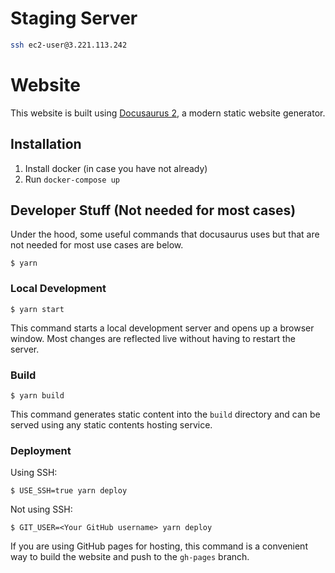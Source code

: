 # Staging Server
```bash
ssh ec2-user@3.221.113.242
```

# Website

This website is built using [Docusaurus 2](https://docusaurus.io/), a modern static website generator.

## Installation

1. Install docker (in case you have not already)
2. Run `docker-compose up`


## Developer Stuff (Not needed for most cases)
Under the hood, some useful commands that docusaurus uses but that are not needed for most use cases are below.


```
$ yarn
```

### Local Development

```
$ yarn start
```

This command starts a local development server and opens up a browser window. Most changes are reflected live without having to restart the server. 

### Build

```
$ yarn build
```

This command generates static content into the `build` directory and can be served using any static contents hosting service.

### Deployment

Using SSH:

```
$ USE_SSH=true yarn deploy
```

Not using SSH:

```
$ GIT_USER=<Your GitHub username> yarn deploy
```

If you are using GitHub pages for hosting, this command is a convenient way to build the website and push to the `gh-pages` branch.
